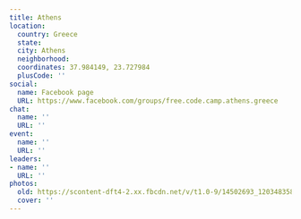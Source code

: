 ```yaml
---
title: Athens
location:
  country: Greece
  state: 
  city: Athens
  neighborhood: 
  coordinates: 37.984149, 23.727984
  plusCode: ''
social:
  name: Facebook page
  URL: https://www.facebook.com/groups/free.code.camp.athens.greece
chat:
  name: ''
  URL: ''
event:
  name: ''
  URL: ''
leaders:
- name: ''
  URL: ''
photos:
  old: https://scontent-dft4-2.xx.fbcdn.net/v/t1.0-9/14502693_1203483583057258_5182169845311210724_n.jpg?oh=6075032964e45d081bfc8edd84699da5&oe=59515494
  cover: ''
---
```

